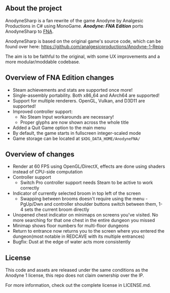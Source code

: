 About the project
-------------
AnodyneSharp is a fan rewrite of the game Anodyne by Analgesic Productions in C# using MonoGame. _**Anodyne: FNA Edition**_ ports AnodyneSharp to [FNA](https://fna-xna.github.io/).

AnodyneSharp is based on the original game's source code, which can be found over here: https://github.com/analgesicproductions/Anodyne-1-Repo

The aim is to be faithful to the original, with some UX improvements and a more modular/moddable codebase.

Overview of FNA Edition changes
---------------
- Steam achievements and stats are supported once more!
- Single-assembly portability. Both x86_64 and AArch64 are supported!
- Support for multiple renderers. OpenGL, Vulkan, and D3D11 are supported!
- Improved controller support:
    - No Steam Input workarounds are necessary!
    - Proper glyphs are now shown across the whole title
- Added a Quit Game option to the main menu
- By default, the game starts in fullscreen integer-scaled mode
- Game storage can be located at `$XDG_DATA_HOME/AnodyneFNA/`

Overview of changes
---------------
 - Render at 60 FPS using OpenGL/DirectX, effects are done using shaders instead of CPU-side computation
 - Controller support
   - Switch Pro controller support needs Steam to be active to work correctly
 - Indicator of currently selected broom in top left of the screen
   - Swapping between brooms doesn't require using the menu - PgUp/Dwn and controller shoulder buttons switch between them, 1-4 sets the current broom directly
 - Unopened chest indicator on minimaps on screens you've visited. No more searching for that one chest in the entire dungeon you missed
 - Minimap shows floor numbers for multi-floor dungeons
 - Return to entrance now returns you to the screen where you entered the dungeon(most notable in REDCAVE with its multiple entrances)
 - Bugfix: Dust at the edge of water acts more consistently


License
----
This code and assets are released under the same conditions as the Anodyne 1 license, this repo does not claim ownership over the IP.

For more information, check out the complete license in LICENSE.md.
